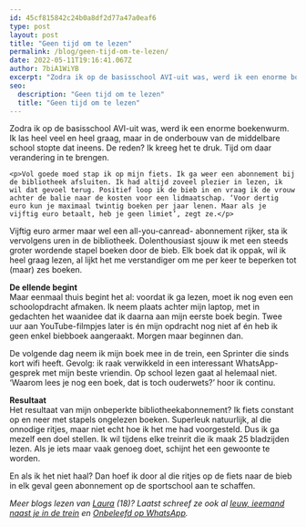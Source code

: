 ```yaml
---
id: 45cf815842c24b0a8df2d77a47a0eaf6
type: post
layout: post
title: "Geen tijd om te lezen"
permalink: /blog/geen-tijd-om-te-lezen/
date: 2022-05-11T19:16:41.067Z
author: 7biA1WiYB
excerpt: "Zodra ik op de basisschool AVI-uit was, werd ik een enorme boekenwurm. Ik las heel veel en heel graag, maar in de onderbouw van de middelbare school stopte dat ineens. De reden? Ik kreeg het te druk. Tijd om daar verandering in te brengen.  "
seo:
  description: "Geen tijd om te lezen"
  title: "Geen tijd om te lezen"
---
```

Zodra ik op de basisschool AVI-uit was, werd ik een enorme boekenwurm. Ik las heel veel en heel graag, maar in de onderbouw van de middelbare school stopte dat ineens. De reden? Ik kreeg het te druk. Tijd om daar verandering in te brengen.  

    <p>Vol goede moed stap ik op mijn fiets. Ik ga weer een abonnement bij de bibliotheek afsluiten. Ik had altijd zoveel plezier in lezen, ik wil dat gevoel terug. Positief loop ik de bieb in en vraag ik de vrouw achter de balie naar de kosten voor een lidmaatschap. ‘Voor dertig euro kun je maximaal twintig boeken per jaar lenen. Maar als je vijftig euro betaalt, heb je geen limiet’, zegt ze.</p>
<p>Vijftig euro armer maar wel een all-you-canread- abonnement rijker, sta ik vervolgens uren in de bibliotheek. Dolenthousiast sjouw ik met een steeds groter wordende stapel boeken door de bieb. Elk boek dat ik oppak, wil ik heel graag lezen, al lijkt het me verstandiger om me per keer te beperken tot (maar) zes boeken. </p>
<p><strong>De ellende begint</strong><br>Maar eenmaal thuis begint het al: voordat ik ga lezen, moet ik nog even een schoolopdracht afmaken. Ik neem plaats achter mijn laptop, met in gedachten het waanidee dat ik daarna aan mijn eerste boek begin. Twee uur aan YouTube-filmpjes later is én mijn opdracht nog niet af én heb ik geen enkel biebboek aangeraakt. Morgen maar beginnen dan.</p>
<p>De volgende dag neem ik mijn boek mee in de trein, een Sprinter die sinds kort wifi heeft. Gevolg: ik raak verwikkeld in een interessant WhatsApp-gesprek met mijn beste vriendin. Op school lezen gaat al helemaal niet. ‘Waarom lees je nog een boek, dat is toch ouderwets?’ hoor ik continu.</p>
<p><strong>Resultaat</strong><br>Het resultaat van mijn onbeperkte bibliotheekabonnement? Ik fiets constant op en neer met stapels ongelezen boeken. Superleuk natuurlijk, al die onnodige ritjes, maar niet echt hoe ik het me had voorgesteld. Dus ik ga mezelf een doel stellen. Ik wil tijdens elke treinrit die ik maak 25 bladzijden lezen. Als je iets maar vaak genoeg doet, schijnt het een gewoonte te worden. </p>
<p>En als ik het niet haal? Dan hoef ik door al die ritjes op de fiets naar de bieb in elk geval geen abonnement op de sportschool aan te schaffen.</p>
<p><em>Meer blogs lezen van <a href="https://original.sevendays.nl/users/laura-schouten">Laura</a> (18)? Laatst schreef ze ook al <a href="https://original.sevendays.nl/blog/ieuw-iemand-naast-je-de-trein?platform=hootsuite">Ieuw, ieemand naast je in de trein</a> en <a href="https://original.sevendays.nl/blog/onbeleefd-op-whatsapp">Onbeleefd op WhatsApp</a>. </em></p>  
